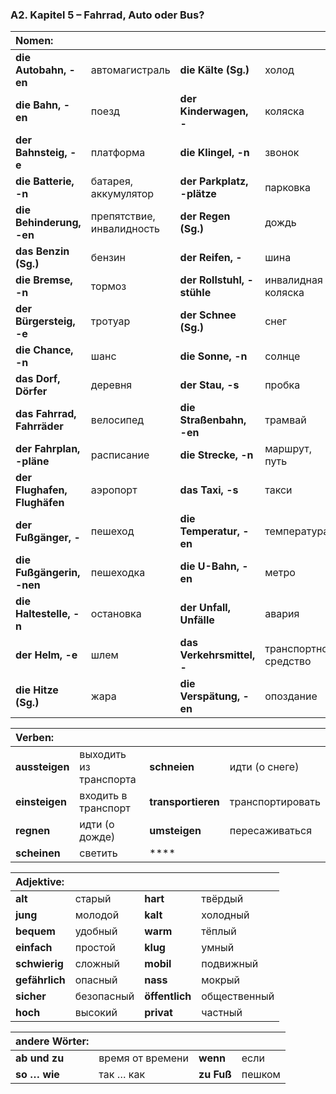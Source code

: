 ### A2. Kapitel 5 – Fahrrad, Auto oder Bus?

| **Nomen:** ||||
|:---|:---|:---|:---|
| **die Autobahn, -en** | автомагистраль | **die Kälte (Sg.)** | холод |
| **die Bahn, -en** | поезд | **der Kinderwagen, -** | коляска |
| **der Bahnsteig, -e** | платформa | **die Klingel, -n** | звонок |
| **die Batterie, -n** | батарея, аккумулятор | **der Parkplatz, -plätze** | парковка |
| **die Behinderung, -en** | препятствие, инвалидность | **der Regen (Sg.)** | дождь |
| **das Benzin (Sg.)** | бензин | **der Reifen, -** | шина |
| **die Bremse, -n** | тормоз | **der Rollstuhl, -stühle** | инвалидная коляска |
| **der Bürgersteig, -e** | тротуар | **der Schnee (Sg.)** | снег |
| **die Chance, -n** | шанс | **die Sonne, -n** | солнце |
| **das Dorf, Dörfer** | деревня | **der Stau, -s** | пробка |
| **das Fahrrad, Fahrräder** | велосипед | **die Straßenbahn, -en** | трамвай |
| **der Fahrplan, -pläne** | расписание | **die Strecke, -n** | маршрут, путь |
| **der Flughafen, Flughäfen** | аэропорт | **das Taxi, -s** | такси |
| **der Fußgänger, -** | пешеход | **die Temperatur, -en** | температура |
| **die Fußgängerin, -nen** | пешеходка | **die U-Bahn, -en** | метро |
| **die Haltestelle, -n** | остановка | **der Unfall, Unfälle** | авария |
| **der Helm, -e** | шлем | **das Verkehrsmittel, -** | транспортное средство |
| **die Hitze (Sg.)** | жара | **die Verspätung, -en** | опоздание |


| **Verben:** ||||
|:---|:---|:---|:---|
| **aussteigen** | выходить из транспорта | **schneien** | идти (о снеге) |
| **einsteigen** | входить в транспорт | **transportieren** | транспортировать |
| **regnen** | идти (о дожде) | **umsteigen** | пересаживаться |
| **scheinen** | светить | **** |  |


| **Adjektive:** ||||
|:---|:---|:---|:---|
| **alt** | старый | **hart** | твёрдый |
| **jung** | молодой | **kalt** | холодный |
| **bequem** | удобный | **warm** | тёплый |
| **einfach** | простой | **klug** | умный |
| **schwierig** | сложный | **mobil** | подвижный |
| **gefährlich** | опасный | **nass** | мокрый |
| **sicher** | безопасный | **öffentlich** | общественный |
| **hoch** | высокий | **privat** | частный |


| **andere Wörter:** ||||
|:---|:---|:---|:---|
| **ab und zu** | время от времени | **wenn** | если |
| **so … wie** | так … как | **zu Fuß** | пешком |

